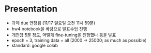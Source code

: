 # Presentation

* 과제 due 연장됨 (11/17 일요일 오전 11시 59분)
* hw4 notebook을 바탕으로 발표수업 진행
* 개인당 5분 정도, 어떻게 fine-tuning을 진행했나 등을 발표
* epoch = 3, training data = all (2000 -> 25000; as much as possible)
* standard: google colab